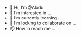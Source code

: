 - 👋 Hi, I’m @Alxdu
- 👀 I’m interested in ...
- 🌱 I’m currently learning ...
- 💞️ I’m looking to collaborate on ...
- 📫 How to reach me ...

<!---
Alxdu/Alxdu is a ✨ special ✨ repository because its `README.md` (this file) appears on your GitHub profile.
You can click the Preview link to take a look at your changes.
--->
